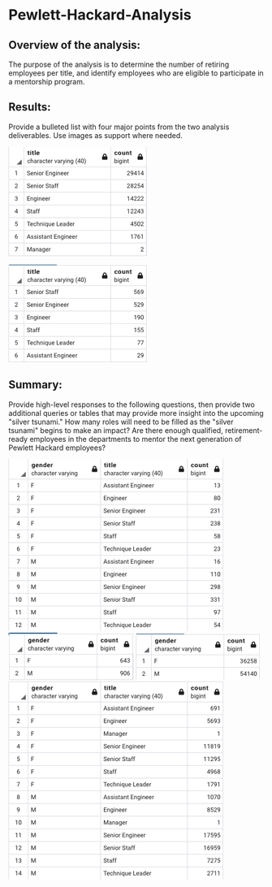 # Pewlett-Hackard-Analysis

## Overview of the analysis: 
The purpose of the analysis is to determine the number of retiring employees per title, and identify employees who are eligible to participate in a mentorship program. 

## Results: 
Provide a bulleted list with four major points from the two analysis deliverables. Use images as support where needed.

![Unique titles](Images/unique_titles.png)

![Mentorship_eligibility](Images/mentorship_eligibility.png)



## Summary: 
Provide high-level responses to the following questions, then provide two additional queries or tables that may provide more insight into the upcoming "silver tsunami."
How many roles will need to be filled as the "silver tsunami" begins to make an impact?
Are there enough qualified, retirement-ready employees in the departments to mentor the next generation of Pewlett Hackard employees?


![Mentorship_by_title_gender](Images/mentorship_by_gender_titles.png)
![Mentorship_gender](Images/mentorship_gender.png)
![Retiring_gender](Images/retiring_by_gender.png)
![Retiring_gender_title](Images/retiring_employees_gender_title.png)
